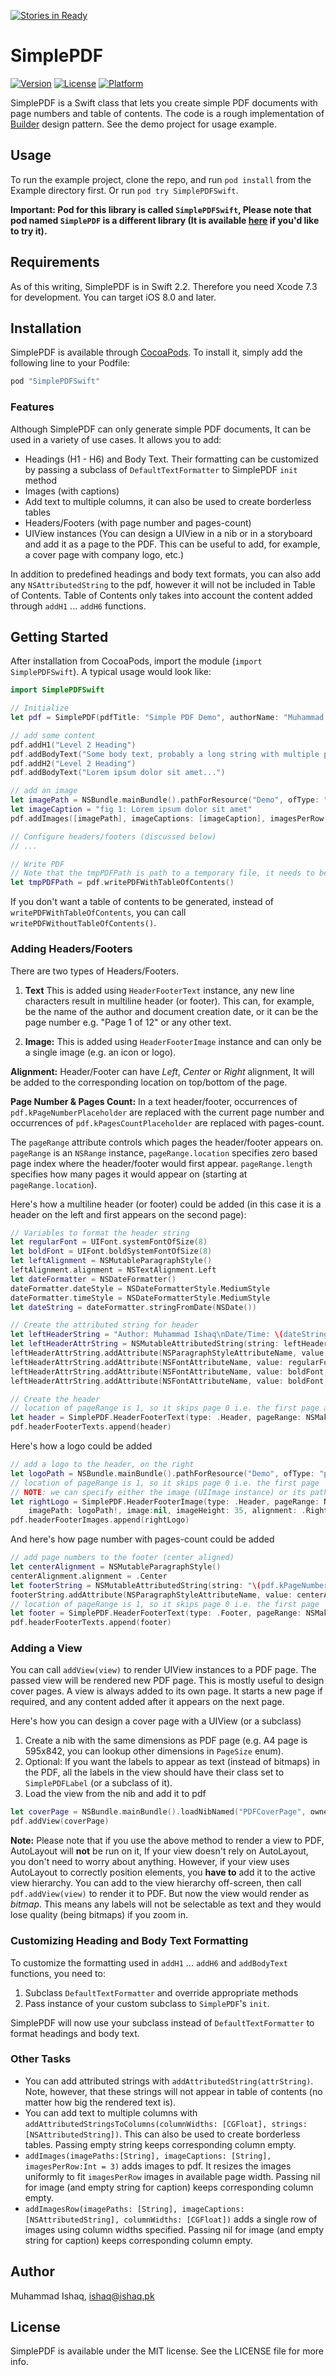 [![Stories in Ready](https://badge.waffle.io/ishaq/SimplePDF.png?label=ready&title=Ready)](https://waffle.io/ishaq/SimplePDF)
# SimplePDF

<!-- [![CI Status](http://img.shields.io/travis/Muhammad Ishaq/SimplePDF.svg?style=flat)](https://travis-ci.org/Muhammad Ishaq/SimplePDF) -->
[![Version](https://img.shields.io/cocoapods/v/SimplePDFSwift.svg?style=flat)](http://cocoapods.org/pods/SimplePDFSwift)
[![License](https://img.shields.io/cocoapods/l/SimplePDFSwift.svg?style=flat)](http://cocoapods.org/pods/SimplePDFSwift)
[![Platform](https://img.shields.io/cocoapods/p/SimplePDFSwift.svg?style=flat)](http://cocoapods.org/pods/SimplePDFSwift)

SimplePDF is a Swift class that lets you create simple PDF documents with page numbers and table of contents. The code is a rough implementation of [Builder](https://en.wikipedia.org/wiki/Builder_pattern) design pattern. See the demo project for usage example.

## Usage

To run the example project, clone the repo, and run `pod install` from the Example directory first. Or run `pod try SimplePDFSwift`.

**Important: Pod for this library is called `SimplePDFSwift`, Please note that pod named `SimplePDF` is a different library (It is available [here](https://github.com/nrewik/SimplePDF) if you'd like to try it).**

## Requirements

As of this writing, SimplePDF is in Swift 2.2. Therefore you need Xcode 7.3 for development. You can target iOS 8.0 and later.


## Installation

SimplePDF is available through [CocoaPods](http://cocoapods.org). To install
it, simply add the following line to your Podfile:

```ruby
pod "SimplePDFSwift"
```

### Features
Although SimplePDF can only generate simple PDF documents, It can be used in a variety of use cases. It allows you to add:

* Headings (H1 - H6) and Body Text. Their formatting can be customized by passing a subclass of `DefaultTextFormatter` to SimplePDF `init` method
* Images (with captions)
* Add text to multiple columns, it can also be used to create borderless tables
* Headers/Footers (with page number and pages-count)
* UIView instances (You can design a UIView in a nib or in a storyboard and add it as a page to the PDF. This can be useful to add, for example, a cover page with company logo, etc.)

In addition to predefined headings and body text formats, you can also add any `NSAttributedString` to the pdf, however it will not be included in Table of Contents. Table of Contents only takes into account the content added through `addH1` ... `addH6` functions.

## Getting Started
After installation from CocoaPods, import the module (`import SimplePDFSwift`). A typical usage would look like:

```swift
import SimplePDFSwift

// Initialize
let pdf = SimplePDF(pdfTitle: "Simple PDF Demo", authorName: "Muhammad Ishaq")

// add some content
pdf.addH1("Level 2 Heading")
pdf.addBodyText("Some body text, probably a long string with multiple paras")
pdf.addH2("Level 2 Heading")
pdf.addBodyText("Lorem ipsum dolor sit amet...")

// add an image
let imagePath = NSBundle.mainBundle().pathForResource("Demo", ofType: "png")!
let imageCaption = "fig 1: Lorem ipsum dolor sit amet"
pdf.addImages([imagePath], imageCaptions: [imageCaption], imagesPerRow: 1)

// Configure headers/footers (discussed below)
// ...

// Write PDF
// Note that the tmpPDFPath is path to a temporary file, it needs to be saved somewhere
let tmpPDFPath = pdf.writePDFWithTableOfContents()
```

If you don't want a table of contents to be generated, instead of `writePDFWithTableOfContents`, you can call `writePDFWithoutTableOfContents()`.

### Adding Headers/Footers

There are two types of Headers/Footers.

1. **Text** This is added using `HeaderFooterText` instance, any new line characters result in multiline header (or footer). This can, for example, be the name of the author and document creation date, or it can be the page number e.g. "Page 1 of 12" or any other text.

2. **Image:** This is added using `HeaderFooterImage` instance and can only be a single image (e.g. an icon or logo).

**Alignment:** Header/Footer can have _Left_, _Center_ or _Right_ alignment, It will be added to the corresponding location on top/bottom of the page.

**Page Number & Pages Count:** In a text header/footer, occurrences of `pdf.kPageNumberPlaceholder` are replaced with the current page number and occurrences of `pdf.kPagesCountPlaceholder` are replaced with pages-count.

The `pageRange` attribute controls which pages the header/footer appears on. `pageRange` is an `NSRange` instance, `pageRange.location` specifies zero based page index where the header/footer would first appear. `pageRange.length` specifies how many pages it would appear on (starting at `pageRange.location`).

Here's how a multiline header (or footer) could be added (in this case it is a header on the left and first appears on the second page):

```swift
// Variables to format the header string
let regularFont = UIFont.systemFontOfSize(8)
let boldFont = UIFont.boldSystemFontOfSize(8)
let leftAlignment = NSMutableParagraphStyle()
leftAlignment.alignment = NSTextAlignment.Left
let dateFormatter = NSDateFormatter()
dateFormatter.dateStyle = NSDateFormatterStyle.MediumStyle
dateFormatter.timeStyle = NSDateFormatterStyle.MediumStyle
let dateString = dateFormatter.stringFromDate(NSDate())

// Create the attributed string for header
let leftHeaderString = "Author: Muhammad Ishaq\nDate/Time: \(dateString)"
let leftHeaderAttrString = NSMutableAttributedString(string: leftHeaderString)
leftHeaderAttrString.addAttribute(NSParagraphStyleAttributeName, value: leftAlignment, range: NSMakeRange(0, leftHeaderAttrString.length))
leftHeaderAttrString.addAttribute(NSFontAttributeName, value: regularFont, range: NSMakeRange(0, leftHeaderAttrString.length))
leftHeaderAttrString.addAttribute(NSFontAttributeName, value: boldFont, range: leftHeaderAttrString.mutableString.rangeOfString("Author:"))
leftHeaderAttrString.addAttribute(NSFontAttributeName, value: boldFont, range: leftHeaderAttrString.mutableString.rangeOfString("Date/Time:"))

// Create the header
// location of pageRange is 1, so it skips page 0 i.e. the first page and appears on second page
let header = SimplePDF.HeaderFooterText(type: .Header, pageRange: NSMakeRange(1, Int.max), attributedString: leftHeaderAttrString)
pdf.headerFooterTexts.append(header)
```

Here's how a logo could be added

```swift
// add a logo to the header, on the right
let logoPath = NSBundle.mainBundle().pathForResource("Demo", ofType: "png")
// location of pageRange is 1, so it skips page 0 i.e. the first page
// NOTE: we can specify either the image (UIImage instance) or its path
let rightLogo = SimplePDF.HeaderFooterImage(type: .Header, pageRange: NSMakeRange(1, Int.max),
    imagePath: logoPath!, image:nil, imageHeight: 35, alignment: .Right)
pdf.headerFooterImages.append(rightLogo)
```

And here's how page number with pages-count could be added

```swift
// add page numbers to the footer (center aligned)
let centerAlignment = NSMutableParagraphStyle()
centerAlignment.alignment = .Center
let footerString = NSMutableAttributedString(string: "\(pdf.kPageNumberPlaceholder) of \(pdf.kPagesCountPlaceholder)")
footerString.addAttribute(NSParagraphStyleAttributeName, value: centerAlignment, range: NSMakeRange(0, footerString.length))
// location of pageRange is 1, so it skips page 0 i.e. the first page
let footer = SimplePDF.HeaderFooterText(type: .Footer, pageRange: NSMakeRange(1, Int.max), attributedString: footerString)
pdf.headerFooterTexts.append(footer)
```

### Adding a View
You can call `addView(view)` to render UIView instances to a PDF page. The passed view will be rendered new PDF page. This is mostly useful to design cover pages. A view is always added to its own page. It starts a new page if required, and any content added after it appears on the next page.

Here's how you can design a cover page with a UIView (or a subclass)

1. Create a nib with the same dimensions as PDF page (e.g. A4 page is 595x842, you can lookup other dimensions in `PageSize` enum).
2. Optional: If you want the labels to appear as text (instead of bitmaps) in the PDF, all the labels in the view should have their class set to `SimplePDFLabel` (or a subclass of it).
3. Load the view from the nib and add it to pdf

```swift
let coverPage = NSBundle.mainBundle().loadNibNamed("PDFCoverPage", owner: self, options: nil).first as PDFCoverPage
pdf.addView(coverPage)
```

**Note:** Please note that if you use the above method to render a view to PDF, AutoLayout will **not** be run on it, If your view doesn't rely on AutoLayout, you don't need to worry about anything. However, if your view uses AutoLayout to correctly position elements, you **have to** add it to the active view hierarchy. You can add to the view hierarchy off-screen, then call `pdf.addView(view)` to render it to PDF. But now the view would render as _bitmap_. This means any labels will not be selectable as text and they would lose quality (being bitmaps) if you zoom in.

### Customizing Heading and Body Text Formatting
To customize the formatting used in `addH1` ... `addH6` and `addBodyText` functions, you need to:

1. Subclass `DefaultTextFormatter` and override appropriate methods
2. Pass instance of your custom subclass to `SimplePDF`'s `init`.

SimplePDF will now use your subclass instead of `DefaultTextFormatter` to format headings and body text.

### Other Tasks
* You can add attributed strings with `addAttributedString(attrString)`. Note, however, that these strings will not appear in table of contents (no matter how big the rendered text is).
* You can add text to multiple columns with `addAttributedStringsToColumns(columnWidths: [CGFloat], strings: [NSAttributedString])`. This can also be used to create borderless tables. Passing empty string keeps corresponding column empty.
* `addImages(imagePaths:[String], imageCaptions: [String], imagesPerRow:Int = 3)` adds images to pdf. It resizes the images uniformly to fit `imagesPerRow` images in available page width. Passing nil for image (and empty string for caption) keeps corresponding column empty.
* `addImagesRow(imagePaths: [String], imageCaptions: [NSAttributedString], columnWidths: [CGFloat])` adds a single row of images using column widths specified. Passing nil for image (and empty string for caption) keeps corresponding column empty.

## Author

Muhammad Ishaq, ishaq@ishaq.pk

## License

SimplePDF is available under the MIT license. See the LICENSE file for more info.
